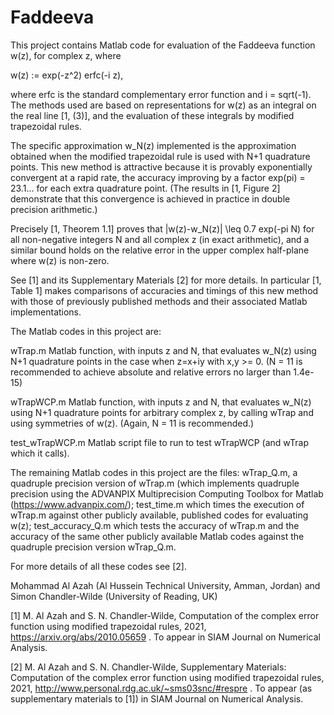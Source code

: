 # Faddeeva

This project contains Matlab code for evaluation of the Faddeeva function w(z), for complex z, where

w(z) := exp(-z^2) erfc(-i z),

where erfc is the standard complementary error function and i = sqrt(-1). The methods used are based on representations for w(z) as an integral on the real line [1, (3)], and the evaluation of these integrals by modified trapezoidal rules. 

The specific approximation w_N(z) implemented is the approximation obtained when the modified trapezoidal rule is used with N+1 quadrature points. This new method is attractive because it is provably exponentially convergent at a rapid rate, the accuracy improving by a factor exp(pi) = 23.1... for each extra quadrature point. (The results in [1, Figure 2] demonstrate that this convergence is achieved in practice in double precision arithmetic.)

Precisely [1, Theorem 1.1] proves that |w(z)-w_N(z)| \leq 0.7 exp(-pi N) for all non-negative integers N and all complex z (in exact arithmetic), and a similar bound holds on the relative error in the upper complex half-plane where w(z) is non-zero.

See [1] and its Supplementary Materials [2] for more details. In particular [1, Table 1] makes comparisons of accuracies and timings of this new method with those of previously published methods and their associated Matlab implementations. 

The Matlab codes in this project are:

wTrap.m         Matlab function, with inputs z and N, that evaluates w_N(z) using N+1 quadrature points in the case when z=x+iy with x,y >= 0. 
                (N = 11 is recommended to achieve absolute and relative errors no larger than 1.4e-15) 
                
wTrapWCP.m      Matlab function, with inputs z and N, that evaluates w_N(z) using N+1 quadrature points for arbitrary complex z, by calling wTrap and using symmetries of w(z).
                (Again, N = 11 is recommended.)
                
test_wTrapWCP.m Matlab script file to run to test wTrapWCP (and wTrap which it calls).

The remaining Matlab codes in this project are the files: wTrap_Q.m, a quadruple precision version of wTrap.m (which implements quadruple precision using the ADVANPIX Multiprecision Computing Toolbox for Matlab (https://www.advanpix.com/); test_time.m which times the execution of wTrap.m against other publicly available, published codes for evaluating w(z); test_accuracy_Q.m which tests the accuracy of wTrap.m and the accuracy of the same other publicly available Matlab codes against the quadruple precision version wTrap_Q.m.

For more details of all these codes see [2].

Mohammad Al Azah (Al Hussein Technical University, Amman, Jordan) and
Simon Chandler-Wilde (University of Reading, UK)

[1] M. Al Azah and S. N. Chandler-Wilde, Computation of the complex error function using modified trapezoidal rules, 2021, https://arxiv.org/abs/2010.05659 . To appear in SIAM Journal on Numerical Analysis.

[2] M. Al Azah and S. N. Chandler-Wilde, Supplementary Materials: Computation of the complex error function using modified trapezoidal rules, 2021, http://www.personal.rdg.ac.uk/~sms03snc/#respre . To appear (as supplementary materials to [1]) in SIAM Journal on Numerical Analysis.
